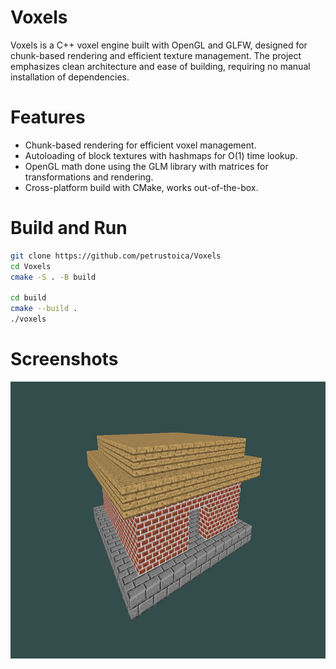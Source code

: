 # Voxels
Voxels is a C++ voxel engine built with OpenGL and GLFW, designed for chunk-based rendering and efficient texture management. The project emphasizes clean architecture and ease of building, requiring no manual installation of dependencies.

# Features

- Chunk-based rendering for efficient voxel management.
- Autoloading of block textures with hashmaps for O(1) time lookup.
- OpenGL math done using the GLM library with matrices for transformations and rendering.
- Cross-platform build with CMake, works out-of-the-box.

# Build and Run
```bash
git clone https://github.com/petrustoica/Voxels
cd Voxels
cmake -S . -B build

cd build
cmake --build .
./voxels
```

# Screenshots
<img src="./images/classic_house.png" width="792" height="443"/>
